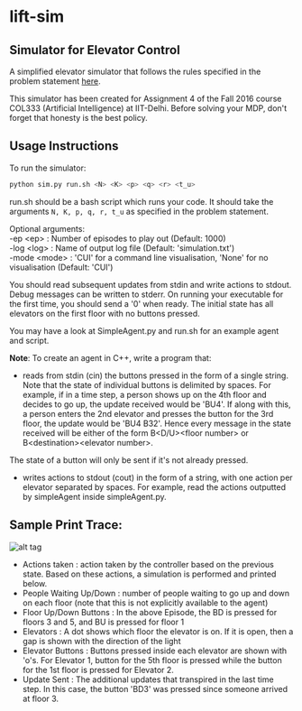 # lift-sim
## Simulator for Elevator Control

A simplified elevator simulator that follows the rules specified in the problem statement [here](http://www.cse.iitd.ac.in/~mausam/courses/col333/autumn2016/).

This simulator has been created for Assignment 4 of the Fall 2016 course COL333 (Artificial Intelligence) at IIT-Delhi. Before solving your MDP, don't forget that honesty is the best policy.

## Usage Instructions

To run the simulator:
```bash 
python sim.py run.sh <N> <K> <p> <q> <r> <t_u>
```

run.sh should be a bash script which runs your code. It should take the arguments ```N, K, p, q, r, t_u``` as specified in the problem statement.

Optional arguments:  
-ep \<ep> : Number of episodes to play out (Default: 1000)  
-log \<log> : Name of output log file (Default: 'simulation.txt')  
-mode \<mode> : 'CUI' for a command line visualisation, 'None' for no visualisation (Default: 'CUI')

You should read subsequent updates from stdin and write actions to stdout. Debug messages can be written to stderr. On running your executable for the first time, you should send a '0' when ready. The initial state has all elevators on the first floor with no buttons pressed.

You may have a look at SimpleAgent.py and run.sh for an example agent and script.

<b>Note</b>: To create an agent in C++, write a program that:
 - reads from stdin (cin) the buttons pressed in the form of a single string. Note that the state of individual buttons is delimited by spaces. For example, if in a time step, a person shows up on the 4th floor and decides to go up, the update received would be 'BU4'. If along with this, a person enters the 2nd elevator and presses the button for the 3rd floor, the update would be 'BU4 B32'. Hence every message in the state received will be either of the form B&lt;D/U&gt;&lt;floor number&gt; or B&lt;destination&gt;&lt;elevator number&gt;. 

 The state of a button will only be sent if it's not already pressed.

 - writes actions to stdout (cout) in the form of a string, with one action per elevator separated by spaces. For example, read the actions outputted by simpleAgent inside simpleAgent.py.


## Sample Print Trace:

![alt tag](https://raw.githubusercontent.com/suragnair/lift-sim/master/sample_trace.png)

- Actions taken : action taken by the controller based on the previous state. Based on these actions, a simulation is performed and printed below.
- People Waiting Up/Down : number of people waiting to go up and down on each floor (note that this is not explicitly available to the agent)
- Floor Up/Down Buttons : In the above Episode, the BD is pressed for floors 3 and 5, and BU is pressed for floor 1
- Elevators : A dot shows which floor the elevator is on. If it is open, then a gap is shown with the direction of the light
- Elevator Buttons : Buttons pressed inside each elevator are shown with 'o's. For Elevator 1, button for the 5th floor is pressed while the button for the 1st floor is pressed for Elevator 2.
- Update Sent : The additional updates that transpired in the last time step. In this case, the button 'BD3' was pressed since someone arrived at floor 3.